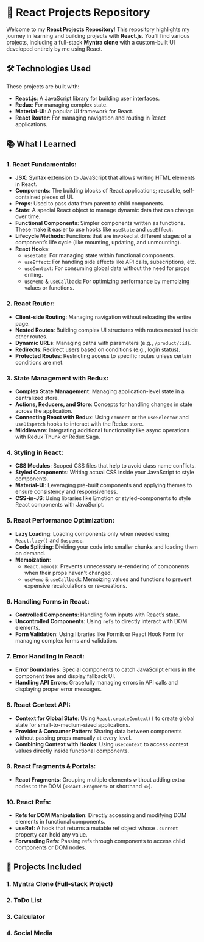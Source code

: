 # 🚀 React Projects Repository

Welcome to my **React Projects Repository**! This repository highlights my journey in learning and building projects with **React.js**. You’ll find various projects, including a full-stack **Myntra clone** with a custom-built UI developed entirely by me using React.

## 🛠 Technologies Used

These projects are built with:

- **React.js**: A JavaScript library for building user interfaces.
- **Redux**: For managing complex state.
- **Material-UI**: A popular UI framework for React.
- **React Router**: For managing navigation and routing in React applications.

## 📚 What I Learned

### 1. **React Fundamentals**:
   - **JSX**: Syntax extension to JavaScript that allows writing HTML elements in React.
   - **Components**: The building blocks of React applications; reusable, self-contained pieces of UI.
   - **Props**: Used to pass data from parent to child components.
   - **State**: A special React object to manage dynamic data that can change over time.
   - **Functional Components**: Simpler components written as functions. These make it easier to use hooks like `useState` and `useEffect`.
   - **Lifecycle Methods**: Functions that are invoked at different stages of a component’s life cycle (like mounting, updating, and unmounting).
   - **React Hooks**:
     - `useState`: For managing state within functional components.
     - `useEffect`: For handling side effects like API calls, subscriptions, etc.
     - `useContext`: For consuming global data without the need for props drilling.
     - `useMemo` & `useCallback`: For optimizing performance by memoizing values or functions.

### 2. **React Router**:
   - **Client-side Routing**: Managing navigation without reloading the entire page.
   - **Nested Routes**: Building complex UI structures with routes nested inside other routes.
   - **Dynamic URLs**: Managing paths with parameters (e.g., `/product/:id`).
   - **Redirects**: Redirect users based on conditions (e.g., login status).
   - **Protected Routes**: Restricting access to specific routes unless certain conditions are met.

### 3. **State Management with Redux**:
   - **Complex State Management**: Managing application-level state in a centralized store.
   - **Actions, Reducers, and Store**: Concepts for handling changes in state across the application.
   - **Connecting React with Redux**: Using `connect` or the `useSelector` and `useDispatch` hooks to interact with the Redux store.
   - **Middleware**: Integrating additional functionality like async operations with Redux Thunk or Redux Saga.

### 4. **Styling in React**:
   - **CSS Modules**: Scoped CSS files that help to avoid class name conflicts.
   - **Styled Components**: Writing actual CSS inside your JavaScript to style components.
   - **Material-UI**: Leveraging pre-built components and applying themes to ensure consistency and responsiveness.
   - **CSS-in-JS**: Using libraries like Emotion or styled-components to style React components with JavaScript.

### 5. **React Performance Optimization**:
   - **Lazy Loading**: Loading components only when needed using `React.lazy()` and `Suspense`.
   - **Code Splitting**: Dividing your code into smaller chunks and loading them on demand.
   - **Memoization**:
     - `React.memo()`: Prevents unnecessary re-rendering of components when their props haven't changed.
     - `useMemo` & `useCallback`: Memoizing values and functions to prevent expensive recalculations or re-creations.

### 6. **Handling Forms in React**:
   - **Controlled Components**: Handling form inputs with React’s state.
   - **Uncontrolled Components**: Using `refs` to directly interact with DOM elements.
   - **Form Validation**: Using libraries like Formik or React Hook Form for managing complex forms and validation.
   
### 7. **Error Handling in React**:
   - **Error Boundaries**: Special components to catch JavaScript errors in the component tree and display fallback UI.
   - **Handling API Errors**: Gracefully managing errors in API calls and displaying proper error messages.

### 8. **React Context API**:
   - **Context for Global State**: Using `React.createContext()` to create global state for small-to-medium-sized applications.
   - **Provider & Consumer Pattern**: Sharing data between components without passing props manually at every level.
   - **Combining Context with Hooks**: Using `useContext` to access context values directly inside functional components.

### 9. **React Fragments & Portals**:
   - **React Fragments**: Grouping multiple elements without adding extra nodes to the DOM (`<React.Fragment>` or shorthand `<>`).

### 10. **React Refs**:
   - **Refs for DOM Manipulation**: Directly accessing and modifying DOM elements in functional components.
   - **useRef**: A hook that returns a mutable ref object whose `.current` property can hold any value.
   - **Forwarding Refs**: Passing refs through components to access child components or DOM nodes.

## 📂 Projects Included

### 1. Myntra Clone (Full-stack Project)
### 2. ToDo List
### 3. Calculator
### 4. Social Media

